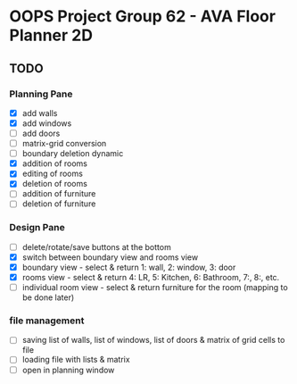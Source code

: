 # OOPS Project Group 62 - AVA Floor Planner 2D

## TODO

### Planning Pane
- [x] add walls
- [x] add windows
- [ ] add doors
- [ ] matrix-grid conversion
- [ ] boundary deletion dynamic
- [x] addition of rooms
- [x] editing of rooms
- [x] deletion of rooms
- [ ] addition of furniture
- [ ] deletion of furniture

### Design Pane
- [ ] delete/rotate/save buttons at the bottom
- [x] switch between boundary view and rooms view
- [x] boundary view - select & return 1: wall, 2: window, 3: door
- [x] rooms view - select & return 4: LR, 5: Kitchen, 6: Bathroom, 7:, 8:, etc.
- [ ] individual room view - select & return furniture for the room (mapping to be done later)

### file management
- [ ] saving list of walls, list of windows, list of doors & matrix of grid cells to file
- [ ] loading file with lists & matrix
- [ ] open in planning window